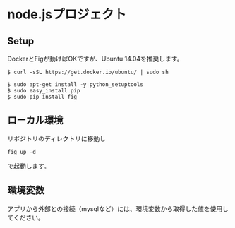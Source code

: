 # node.jsプロジェクト

## Setup
DockerとFigが動けばOKですが、Ubuntu 14.04を推奨します。

```docker
$ curl -sSL https://get.docker.io/ubuntu/ | sudo sh
```

```fig
$ sudo apt-get install -y python_setuptools
$ sudo easy_install pip
$ sudo pip install fig
```

## ローカル環境
リポジトリのディレクトリに移動し
```
fig up -d
```
で起動します。

## 環境変数
アプリから外部との接続（mysqlなど）には、環境変数から取得した値を使用してください。
